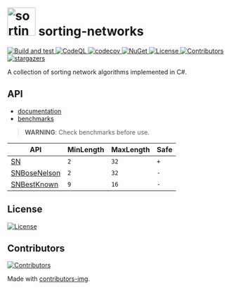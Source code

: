 ﻿<h1>
<img src="/icon.png" alt="sorting-networks" width="64"/>
sorting-networks
</h1>
<p align="left">
    <a href="https://github.com/petarpetrovt/sorting-networks/actions?query=workflow%3ABuild" alt="Build and test">
        <img alt="Build and test" src="https://github.com/petarpetrovt/sorting-networks/workflows/Build%20and%20test/badge.svg?branch=master" />
    </a>
    <a href="https://github.com/petarpetrovt/sorting-networks/actions?query=workflow%3ACodeQL" alt="CodeQL">
        <img alt="CodeQL" src="https://github.com/petarpetrovt/sorting-networks/workflows/CodeQL/badge.svg?branch=master" />
    </a>
    <a href="https://codecov.io/gh/petarpetrovt/sorting-networks" alt="codecov">
        <img alt="codecov" src="https://codecov.io/gh/petarpetrovt/sorting-networks/branch/master/graph/badge.svg?token=nzdk7N3iVY" />
    </a>
    <a href="https://www.nuget.org/packages/SortingNetworks" alt="NuGet">
        <img alt="NuGet" src="https://img.shields.io/nuget/v/SortingNetworks.svg" />
    </a>
    <a href="https://app.fossa.com/projects/git%2Bgithub.com%2Fpetarpetrovt%2Fsorting-networks?ref=badge_shield" alt="License">
        <img alt="License" src="https://app.fossa.com/api/projects/git%2Bgithub.com%2Fpetarpetrovt%2Fsorting-networks.svg?type=shield" />
    </a>
    <a href="https://github.com/petarpetrovt/sorting-networks/graphs/contributors" alt="Contributors">
        <img alt="Contributors" src="https://img.shields.io/github/contributors/petarpetrovt/sorting-networks?color=brightgreen" />
    </a>
    <a href="https://github.com/petarpetrovt/sorting-networks/stargazers" alt="stargazers">
       <img alt="stargazers" src="https://img.shields.io/github/stars/petarpetrovt/sorting-networks?color=brightgreen" />
    </a>
</p>

A collection of sorting network algorithms implemented in C#.

## API

* [documentation](docs/api/index.md)
* [benchmarks](docs/benchmarks/README.md)

>  **WARNING**: Check benchmarks before use.

| API | MinLength | MaxLength | Safe |
| --- | ----------| --------- | ------ |
| [SN](docs/api/net6.0/SortingNetworks_SN.md) | `2` | `32` | `+` |
| [SNBoseNelson](docs/api/net6.0/SortingNetworks_SNBoseNelson.md) | `2` | `32` | `-` |
| [SNBestKnown](docs/api/net6.0/SortingNetworks_SNBestKnown.md) | `9` | `16` | `-` |

## License
<a href="https://app.fossa.com/projects/git%2Bgithub.com%2Fpetarpetrovt%2Fsorting-networks?ref=badge_large">
  <img alt="License" src="https://app.fossa.com/api/projects/git%2Bgithub.com%2Fpetarpetrovt%2Fsorting-networks.svg?type=large" />
</a>

## Contributors
<a href="https://github.com/petarpetrovt/sorting-networks/graphs/contributors">
  <img alt="Contributors" src="https://contributors-img.web.app/image?repo=petarpetrovt/sorting-networks" />
</a>

Made with [contributors-img](https://contributors-img.web.app).
